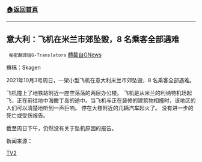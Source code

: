 ###  [:house:返回首頁](https://github.com/ourhimalayas/txt)
---


## 意大利：飞机在米兰市郊坠毁，8 名乘客全部遇难
` 秘密翻譯組G-Translators` [轉載自GNews](https://gnews.org/zh-hans/1571475/)

撰稿：Skagen

2021年10月3号周日，一架小型飞机在意大利米兰市郊坠毁，8 名乘客全部遇难。

飞机撞上了地铁站附近一座空荡荡的两层办公楼。 飞机是从米兰的利纳特机场起飞，正在前往地中海撒丁岛的途中。当飞机与正在装修的建筑物相撞时，该地区的人们可以清楚地听到一声巨响。 停在大楼附近的几辆汽车起火了。 没有进一步的死亡或受伤报告。

截至周日下午，仍然没有关于坠机原因的报告。

新闻来源：

[TV2](https://nyheder.tv2.dk/udland/2021-10-03-mindre-fly-styrter-ned-i-tom-bygning-i-milano-otte-dode)
